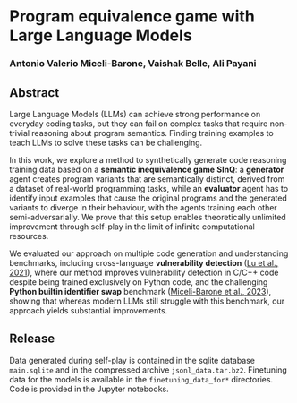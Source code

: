 # Program equivalence game with Large Language Models

### Antonio Valerio Miceli-Barone, Vaishak Belle, Ali Payani

## Abstract

Large Language Models (LLMs) can achieve strong performance on everyday coding tasks, but they can fail on complex tasks that require non-trivial reasoning about program semantics.
Finding training examples to teach LLMs to solve these tasks can be challenging.

In this work, we explore a method to synthetically generate code reasoning training data based on a **semantic inequivalence game** **SInQ**: a **generator** agent creates program variants that are semantically distinct, derived from a dataset of real-world programming tasks, while an **evaluator** agent has to identify input examples that cause the original programs and the generated variants to diverge in their behaviour, with the agents training each other semi-adversarially. We prove that this setup enables theoretically unlimited improvement through self-play in the limit of infinite computational resources.

We evaluated our approach on multiple code generation and understanding benchmarks, including cross-language **vulnerability detection** ([Lu et al., 2021](https://arxiv.org/abs/2102.04664)), where our method improves vulnerability detection in C/C++ code despite being trained exclusively on Python code, and the challenging **Python builtin identifier swap** benchmark ([Miceli-Barone et al., 2023](https://aclanthology.org/2023.findings-acl.19/)), showing that whereas modern LLMs still struggle with this benchmark, our approach yields substantial improvements.

## Release

Data generated during self-play is contained in the sqlite database `main.sqlite` and in the compressed archive `jsonl_data.tar.bz2`. Finetuning data for the models is available in the `finetuning_data_for*` directories.
Code is provided in the Jupyter notebooks.


